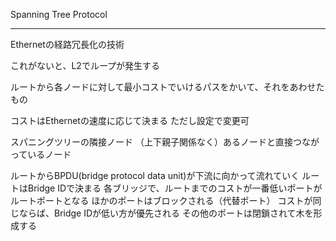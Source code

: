 Spanning Tree Protocol

---

Ethernetの経路冗長化の技術

これがないと、L2でループが発生する

ルートから各ノードに対して最小コストでいけるパスをかいて、それをあわせたもの

コストはEthernetの速度に応じて決まる
	ただし設定で変更可

スパニングツリーの隣接ノード
	（上下親子関係なく）あるノードと直接つながっているノード

ルートからBPDU(bridge protocol data unit)が下流に向かって流れていく
	ルートはBridge IDで決まる
各ブリッジで、ルートまでのコストが一番低いポートがルートポートとなる
	ほかのポートはブロックされる（代替ポート）
	コストが同じならば、Bridge IDが低い方が優先される
	その他のポートは閉鎖されて木を形成する